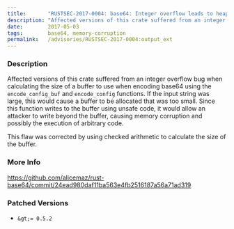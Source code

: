 ```yaml
---
title:       "RUSTSEC-2017-0004: base64: Integer overflow leads to heap-based buffer overflow in encode_config_buf"
description: "Affected versions of this crate suffered from an integer overflow bug when calculating the size of a buffer to use when encoding base64 using the encodeconfigbuf and encodeconfig functions. If the input string was large, this would cause a buffer to be allocated that was too small. Since this function writes to the buffer using unsafe code, it would allow an attacker to write beyond the buffer, causing memory corruption and possibly the execution of arbitrary code. This flaw was corrected by using checked arithmetic to calculate the size of the buffer."
date:        2017-05-03
tags:        base64, memory-corruption
permalink:   /advisories/RUSTSEC-2017-0004:output_ext
---
```


### Description

Affected versions of this crate suffered from an integer overflow bug when
calculating the size of a buffer to use when encoding base64 using the
`encode_config_buf` and `encode_config` functions.  If the input string
was large, this would cause a buffer to be allocated that was too small.
Since this function writes to the buffer using unsafe code, it would
allow an attacker to write beyond the buffer, causing memory corruption
and possibly the execution of arbitrary code.

This flaw was corrected by using checked arithmetic to calculate
the size of the buffer.

### More Info

<https://github.com/alicemaz/rust-base64/commit/24ead980daf11ba563e4fb2516187a56a71ad319>

### Patched Versions

- `&gt;= 0.5.2`

